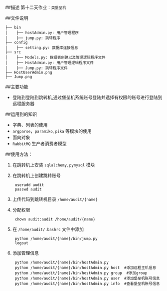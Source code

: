 ##描述
第十二天作业：`类堡垒机`


##文件说明

    ├── bin
    │    ├── hostAdmin.py: 用户管理程序
    │    ├── jump.py: 跳转程序
    ├── config
    │    ├── setting.py: 数据库连接信息
    ├── src
    │    ├── Models.py: 数据表创建以及管理逻辑程序文件
    │    ├── HostAdmin.py: 用户管理逻辑程序文件
    │    ├── Jump.py: 跳转程序文件
    ├── HostUserAdmin.png
    ├── Jump.png
         
            
##主要功能

* 登陆到登陆到跳转机,通过堡垒机系统账号登陆并选择有权限的账号进行登陆到远程服务器
    
##运用到的知识
* 字典、列表的使用
* `argparse`，`paramiko`, `pika` 等模块的使用
* 面向对象
* `RabbitMQ` 生产者消费者模型

##使用方法：
1. 在跳转机上安装 `sqlalchemy`, `pymysql` 模块
2. 在跳转机上创建跳转账号

        useradd audit
        passwd audit
3. 上传代码到跳转机目录 `/home/audit/{name}`
4. 分配权限

        chown audit:audit /home/audit/{name}
5. 在 `/home/audit/.bashrc` 文件中添加

        python /home/audit/{name}/bin/jump.py
        logout
6. 添加管理信息

        python /home/audit/{name}/bin/hostAdmin.py
        python /home/audit/{name}/bin/hostAdmin.py host  #添加远程主机信息
        python /home/audit/{name}/bin/hostAdmin.py group  #添加group
        python /home/audit/{name}/bin/hostAdmin.py user  #添加堡垒机账号信息
        python /home/audit/{name}/bin/hostAdmin.py info  #查看堡垒机账号信息
            
            
            
       
    
            
           
    